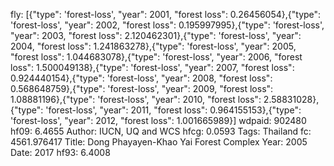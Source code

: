 fly: [{"type": 'forest-loss', "year": 2001, "forest loss": 0.26456054},{"type": 'forest-loss', "year": 2002, "forest loss": 0.195997995},{"type": 'forest-loss', "year": 2003, "forest loss": 2.120462301},{"type": 'forest-loss', "year": 2004, "forest loss": 1.241863278},{"type": 'forest-loss', "year": 2005, "forest loss": 1.044683078},{"type": 'forest-loss', "year": 2006, "forest loss": 1.500049138},{"type": 'forest-loss', "year": 2007, "forest loss": 0.924440154},{"type": 'forest-loss', "year": 2008, "forest loss": 0.568648759},{"type": 'forest-loss', "year": 2009, "forest loss": 1.08881196},{"type": 'forest-loss', "year": 2010, "forest loss": 2.58831028},{"type": 'forest-loss', "year": 2011, "forest loss": 0.964155153},{"type": 'forest-loss', "year": 2012, "forest loss": 1.001665989}]
wdpaid: 902480
hf09: 6.4655
Author: IUCN, UQ and WCS
hfcg: 0.0593
Tags: Thailand
fc: 4561.976417
Title: Dong Phayayen-Khao Yai Forest Complex
Year: 2005
Date: 2017
hf93: 6.4008
